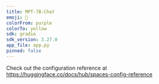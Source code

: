 ```yaml
---
title: MPT-7B-Chat
emoji: 🤖
colorFrom: purple
colorTo: yellow
sdk: gradio
sdk_version: 3.27.0
app_file: app.py
pinned: false
---
```


Check out the configuration reference at https://huggingface.co/docs/hub/spaces-config-reference
